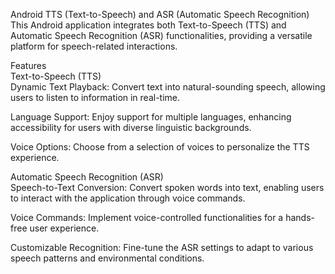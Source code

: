 Android TTS (Text-to-Speech) and ASR (Automatic Speech Recognition)</br>
This Android application integrates both Text-to-Speech (TTS) and Automatic Speech Recognition (ASR) functionalities, providing a versatile platform for speech-related interactions.

Features</br>
Text-to-Speech (TTS)</br>
Dynamic Text Playback: Convert text into natural-sounding speech, allowing users to listen to information in real-time.

Language Support: Enjoy support for multiple languages, enhancing accessibility for users with diverse linguistic backgrounds.

Voice Options: Choose from a selection of voices to personalize the TTS experience.

Automatic Speech Recognition (ASR)</br>
Speech-to-Text Conversion: Convert spoken words into text, enabling users to interact with the application through voice commands.

Voice Commands: Implement voice-controlled functionalities for a hands-free user experience.

Customizable Recognition: Fine-tune the ASR settings to adapt to various speech patterns and environmental conditions.
